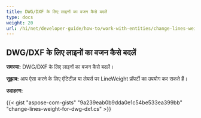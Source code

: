 ```yaml
---
title: DWG/DXF के लिए लाइनों का वजन कैसे बदलें
type: docs
weight: 20
url: /hi/net/developer-guide/how-to/work-with-entities/change-lines-weight-for-dwg-dxf/
---
```


## **DWG/DXF के लिए लाइनों का वजन कैसे बदलें**

**समस्या:** DWG/DXF के लिए लाइनों का वजन कैसे बदलें।

**सुझाव:** आप ऐसा करने के लिए एंटिटीज़ या लेयर्स पर LineWeight प्रॉपर्टी का उपयोग कर सकते हैं।

**उदाहरण:**

{{< gist "aspose-com-gists" "9a239eab0b9dda0e1c54be533ea399bb" "change-lines-weight-for-dwg-dxf.cs" >}}
